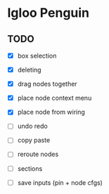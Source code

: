 # Igloo Penguin

## TODO
- [x] box selection
- [x] deleting
- [x] drag nodes together
- [x] place node context menu
- [x] place node from wiring
- [ ] undo redo
- [ ] copy paste
- [ ] reroute nodes
- [ ] sections
- [ ] save inputs (pin + node cfgs)

